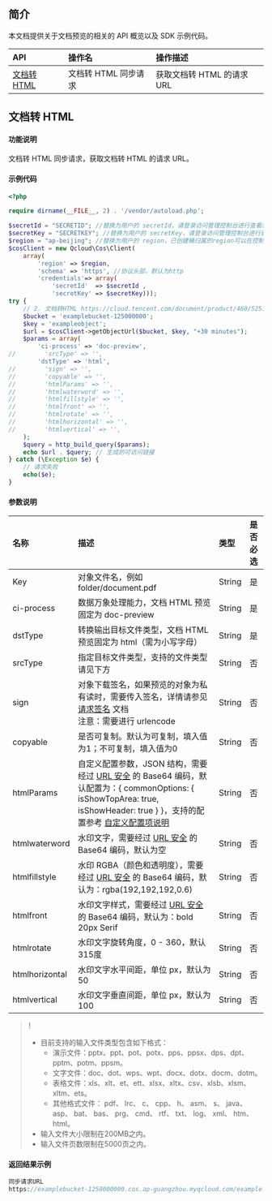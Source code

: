 ## 简介

本文档提供关于文档预览的相关的 API 概览以及 SDK 示例代码。

| API           |    操作名  |   操作描述               |
| :--------------- | :------------------ | :--------------------- |
| [文档转 HTML](https://cloud.tencent.com/document/product/436/54059) |   文档转 HTML 同步请求   |获取文档转 HTML 的请求 URL |

## 文档转 HTML

#### 功能说明

文档转 HTML 同步请求，获取文档转 HTML 的请求 URL。

#### 示例代码

```php
<?php

require dirname(__FILE__, 2) . '/vendor/autoload.php';

$secretId = "SECRETID"; //替换为用户的 secretId，请登录访问管理控制台进行查看和管理，https://console.cloud.tencent.com/cam/capi
$secretKey = "SECRETKEY"; //替换为用户的 secretKey，请登录访问管理控制台进行查看和管理，https://console.cloud.tencent.com/cam/capi
$region = "ap-beijing"; //替换为用户的 region，已创建桶归属的region可以在控制台查看，https://console.cloud.tencent.com/cos5/bucket
$cosClient = new Qcloud\Cos\Client(
    array(
        'region' => $region,
        'schema' => 'https', //协议头部，默认为http
        'credentials'=> array(
            'secretId'  => $secretId ,
            'secretKey' => $secretKey)));
try {
    // 2. 文档转HTML https://cloud.tencent.com/document/product/460/52518
    $bucket = 'examplebucket-125000000';
    $key = 'exampleobject';
    $url = $cosClient->getObjectUrl($bucket, $key, "+30 minutes");
    $params = array(
        'ci-process' => 'doc-preview',
//        'srcType' => '',
        'dstType' => 'html',
//        'sign' => '',
//        'copyable' => '',
//        'htmlParams' => '',
//        'htmlwaterword' => '',
//        'htmlfillstyle' => '',
//        'htmlfront' => '',
//        'htmlrotate' => '',
//        'htmlhorizontal' => '',
//        'htmlvertical' => '',
    );
    $query = http_build_query($params);
    echo $url . $query; // 生成的可访问链接
} catch (\Exception $e) {
    // 请求失败
    echo($e);
}
```

#### 参数说明

| 名称           | 描述                                                         | 类型   | 是否必选 |
| :------------- | :----------------------------------------------------------- | :----- | :------- |
| Key            | 对象文件名，例如 folder/document.pdf                         | String | 是       |
| ci-process     | 数据万象处理能力，文档 HTML 预览固定为 doc-preview           | String | 是       |
| dstType        | 转换输出目标文件类型，文档 HTML 预览固定为 html（需为小写字母） | String | 是       |
| srcType        | 指定目标文件类型，支持的文件类型请见下方                     | String | 否       |
| sign           | 对象下载签名，如果预览的对象为私有读时，需要传入签名，详情请参见 [请求签名](https://cloud.tencent.com/document/product/460/6968) 文档</br>注意：需要进行 urlencode | String | 否       |
| copyable       | 是否可复制。默认为可复制，填入值为1；不可复制，填入值为0     | String | 否       |
| htmlParams     | 自定义配置参数，JSON 结构，需要经过 [URL 安全](https://cloud.tencent.com/document/product/460/32832#.E4.BB.80.E4.B9.88.E6.98.AF-url-.E5.AE.89.E5.85.A8.E7.9A.84-base64-.E7.BC.96.E7.A0.81.EF.BC.9F) 的 Base64 编码，默认配置为：{ commonOptions: { isShowTopArea: true, isShowHeader: true } }，支持的配置参考 [自定义配置项说明](https://cloud.tencent.com/document/product/436/59408#.E8.87.AA.E5.AE.9A.E4.B9.89.E9.85.8D.E7.BD.AE.E9.80.89.E9.A1.B9) | String | 否       |
| htmlwaterword  | 水印文字，需要经过 [URL 安全](https://cloud.tencent.com/document/product/460/32832#.E4.BB.80.E4.B9.88.E6.98.AF-url-.E5.AE.89.E5.85.A8.E7.9A.84-base64-.E7.BC.96.E7.A0.81.EF.BC.9F) 的 Base64 编码，默认为空 | String | 否       |
| htmlfillstyle  | 水印 RGBA（颜色和透明度），需要经过 [URL 安全](https://cloud.tencent.com/document/product/460/32832#.E4.BB.80.E4.B9.88.E6.98.AF-url-.E5.AE.89.E5.85.A8.E7.9A.84-base64-.E7.BC.96.E7.A0.81.EF.BC.9F) 的 Base64 编码，默认为：rgba(192,192,192,0.6) | String | 否       |
| htmlfront      | 水印文字样式，需要经过 [URL 安全](https://cloud.tencent.com/document/product/460/32832#.E4.BB.80.E4.B9.88.E6.98.AF-url-.E5.AE.89.E5.85.A8.E7.9A.84-base64-.E7.BC.96.E7.A0.81.EF.BC.9F) 的 Base64 编码，默认为：bold 20px Serif | String | 否       |
| htmlrotate     | 水印文字旋转角度，0 - 360，默认315度                         | String | 否       |
| htmlhorizontal | 水印文字水平间距，单位 px，默认为50                          | String | 否       |
| htmlvertical   | 水印文字垂直间距，单位 px，默认为100                         | String | 否       |

>!
> - 目前支持的输入文件类型包含如下格式：
>   - 演示文件：pptx、ppt、pot、potx、pps、ppsx、dps、dpt、pptm、potm、ppsm。
>   - 文字文件：doc、dot、wps、wpt、docx、dotx、docm、dotm。
>   - 表格文件：xls、xlt、et、ett、xlsx、xltx、csv、xlsb、xlsm、xltm、ets。
>   - 其他格式文件： pdf、 lrc、 c、 cpp、 h、 asm、 s、 java、 asp、 bat、 bas、 prg、 cmd、 rtf、 txt、 log、 xml、 htm、 html。
> - 输入文件大小限制在200MB之内。
> - 输入文件页数限制在5000页之内。
> 

#### 返回结果示例

```php
同步请求URL
https://examplebucket-1250000000.cos.ap-guangzhou.myqcloud.com/example.ppt?sign=q-sign-algorithmxxxxxxxxxxxxx&ci-process=doc-preview&dstType=html
```

